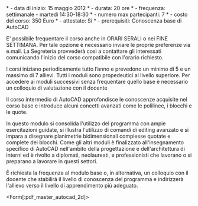 <div id='aside'>
* - data di inizio: 15 maggio 2012
* - durata: 20 ore
* - frequenza: settimanale - martedì 14:30-18:30
* - numero max partecipanti: 7
* - costo del corso: 350 Euro
* - attestato: Sì
* - prerequisiti: Conoscenza base di AutoCAD

E' possibile frequentare il corso anche in ORARI SERALI o nei FINE SETTIMANA. Per tale opzione è necessario inviare le proprie preferenze via e.mail. La Segreteria provvederà così a contattare gli interessati comunicando l'inizio del corso compatibile con l'orario richiesto.

I corsi iniziano periodicamente tutto l’anno e prevedono un minimo di 5 e un massimo di 7 allievi. Tutti i moduli sono propedeutici al livello superiore. Per accedere ai moduli successivi senza frequentare quello base è necessario un colloquio di valutazione con il docente
</div>

Il corso intermedio di AutoCAD approfondisce le conoscenze acquisite nel corso base e introduce alcuni concetti avanzati come le polilinee, i blocchi e le quote.

In questo modulo si consolida l'utilizzo del programma con ampie esercitazioni guidate, si illustra l'utilizzo di comandi di editing avanzato e si impara a disegnare planimetrie bidimensionali complesse quotate e complete dei blocchi. Come gli altri moduli è finalizzato all'insegnamento specifico di AutoCAD nell'ambito della progettazione e dell'architettura di interni ed è rivolto a diplomati, neolaureati, e professionisti che lavorano o si preparano a lavorare in questi settori.

È richiesta la frequenza al modulo base o, in alternativa, un colloquio con il docente che stabilirà il livello di conoscenza del programma e indirizzerà l'allievo verso il livello di apprendimento più adeguato. 

<Form[:pdf_master_autocad_2d]>